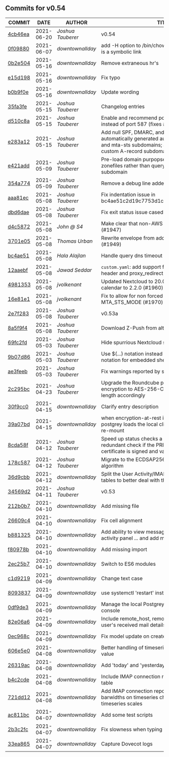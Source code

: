 ## Commits for v0.54
| COMMIT | DATE | AUTHOR | TITLE |
| ------ | ---- | ------ | ----- |
| [4cb46ea](https://github.com/downtownallday/mailinabox-ldap/commit/4cb46ea4658b91240c5676c52746e48aaaba7b3f) | 2021-06-20 | _Joshua Tauberer_ | v0.54 |
| [0f09880](https://github.com/downtownallday/mailinabox-ldap/commit/0f09880aa6ae44fcf0eed183a12d69971b54cfe4) | 2021-06-07 | _downtownallday_ | add -H option to /bin/chown call in case 'encrypted' is a symbolic link |
| [0b2e504](https://github.com/downtownallday/mailinabox-ldap/commit/0b2e504d7f6b586599f6943f3e32d77bfcd90ecc) | 2021-05-16 | _downtownallday_ | Remove extraneous hr's |
| [e15d198](https://github.com/downtownallday/mailinabox-ldap/commit/e15d198eb6a58e619321ac6b3f61ddefbf649497) | 2021-05-16 | _downtownallday_ | Fix typo |
| [b0b9f0e](https://github.com/downtownallday/mailinabox-ldap/commit/b0b9f0e9023dea264d66b2225cffe5b4c3aa4c4f) | 2021-05-16 | _downtownallday_ | Update wording |
| [35fa3fe](https://github.com/downtownallday/mailinabox-ldap/commit/35fa3fe891574ce43705cec39c5b5e48cd4172ea) | 2021-05-15 | _Joshua Tauberer_ | Changelog entries |
| [d510c8a](https://github.com/downtownallday/mailinabox-ldap/commit/d510c8ae2a5b55ef1b22cc57c8ff8a2fe8597546) | 2021-05-15 | _Joshua Tauberer_ | Enable and recommend port 465 for mail submission instead of port 587 (fixes #1849) |
| [e283a12](https://github.com/downtownallday/mailinabox-ldap/commit/e283a1204728024c3e0cf77fdb5292fbdecde85f) | 2021-05-15 | _Joshua Tauberer_ | Add null SPF, DMARC, and MX records for automatically generated autoconfig, autodiscover, and mta-sts subdomains; add null MX records for custom A-record subdomains |
| [e421add](https://github.com/downtownallday/mailinabox-ldap/commit/e421addf1c13f4ba13f09b645f6d83a1772e4483) | 2021-05-09 | _Joshua Tauberer_ | Pre-load domain purpopses when building DNS zonefiles rather than querying mail domains at each subdomain |
| [354a774](https://github.com/downtownallday/mailinabox-ldap/commit/354a774989b52a6084a9610dace0539d995ceead) | 2021-05-09 | _Joshua Tauberer_ | Remove a debug line added in 8cda58fb |
| [aaa81ec](https://github.com/downtownallday/mailinabox-ldap/commit/aaa81ec87979decb50a352bee30d93e3d748439d) | 2021-05-08 | _Joshua Tauberer_ | Fix indentation issue in bc4ae51c2d19c7753d1c2e65bc26b443dd5048c8 |
| [dbd6dae](https://github.com/downtownallday/mailinabox-ldap/commit/dbd6dae5ceda7cc0ce2c132be1f0b795f0a2c363) | 2021-05-08 | _Joshua Tauberer_ | Fix exit status issue cased by 69fc2fdd |
| [d4c5872](https://github.com/downtownallday/mailinabox-ldap/commit/d4c5872547ee0222759be7c195a358698c5dfa66) | 2021-05-08 | _John @ S4_ | Make clear that non-AWS S3 backups are supported (#1947) |
| [3701e05](https://github.com/downtownallday/mailinabox-ldap/commit/3701e05d925fe780e1a43e4d54b247473136f841) | 2021-05-08 | _Thomas Urban_ | Rewrite envelope from address in sieve forwards (#1949) |
| [bc4ae51](https://github.com/downtownallday/mailinabox-ldap/commit/bc4ae51c2d19c7753d1c2e65bc26b443dd5048c8) | 2021-05-08 | _Hala Alajlan_ | Handle query dns timeout unhandled error (#1950) |
| [12aaebf](https://github.com/downtownallday/mailinabox-ldap/commit/12aaebfc54972cab4edd990f1eec519535314a69) | 2021-05-08 | _Jawad Seddar_ | `custom.yaml`: add support for X-Frame-Options header and proxy_redirect off (#1954) |
| [4981353](https://github.com/downtownallday/mailinabox-ldap/commit/49813534bdaeaa82e3ac1ee70b78e91af5783dba) | 2021-05-08 | _jvolkenant_ | Updated Nextcloud to 20.0.8, contacts to 3.5.1, calendar to 2.2.0 (#1960) |
| [16e81e1](https://github.com/downtownallday/mailinabox-ldap/commit/16e81e14392ed70ce36c241b53c83e2751060e5f) | 2021-05-08 | _jvolkenant_ | Fix to allow for non forced "enforce" MTA_STS_MODE (#1970) |
| [2e7f283](https://github.com/downtownallday/mailinabox-ldap/commit/2e7f2835e734ff1bd02830953b5476fa66866336) | 2021-05-08 | _Joshua Tauberer_ | v0.53a |
| [8a5f9f4](https://github.com/downtownallday/mailinabox-ldap/commit/8a5f9f464ad170da78c0595314cf598ed80797db) | 2021-05-08 | _Joshua Tauberer_ | Download Z-Push from alternate site |
| [69fc2fd](https://github.com/downtownallday/mailinabox-ldap/commit/69fc2fdd3aa0e1c88d7fa7434560025e1b97848c) | 2021-05-03 | _Joshua Tauberer_ | Hide spurrious Nextcloud setup output |
| [9b07d86](https://github.com/downtownallday/mailinabox-ldap/commit/9b07d86bf786bda73bc8c5ad95d2d9cb9e08be3f) | 2021-05-03 | _Joshua Tauberer_ | Use $(...) notation instead of legacy backtick notation for embedded shell commands |
| [ae3feeb](https://github.com/downtownallday/mailinabox-ldap/commit/ae3feebd80195bd467262208f2cdada1b3fc458b) | 2021-05-03 | _Joshua Tauberer_ | Fix warnings reported by shellcheck |
| [2c295bc](https://github.com/downtownallday/mailinabox-ldap/commit/2c295bcafd8e00a8f6a33a8b9d827a7aeacedbb5) | 2021-04-23 | _Joshua Tauberer_ | Upgrade the Roundcube persistent login cookie encryption to AES-256-CBC and increase the key length accordingly |
| [30f9cc0](https://github.com/downtownallday/mailinabox-ldap/commit/30f9cc07cdba2570d9ea7439b82a47f05c08b119) | 2021-04-15 | _downtownallday_ | Clarify entry description |
| [39a07bd](https://github.com/downtownallday/mailinabox-ldap/commit/39a07bd3a37687600a7a3b22b523acf5ce9db4c9) | 2021-04-15 | _downtownallday_ | when encryption-at-rest is enabled, ensure postgrey loads the local client whitelist file after a re-mount |
| [8cda58f](https://github.com/downtownallday/mailinabox-ldap/commit/8cda58fb2282f53ed0bb5c3707bafe031c2ae7d7) | 2021-04-12 | _Joshua Tauberer_ | Speed up status checks a bit by removing a redundant check if the PRIMARY_HOSTNAME certificate is signed and valid |
| [178c587](https://github.com/downtownallday/mailinabox-ldap/commit/178c5876542d3b9c756e4f153d02167dd169bf86) | 2021-04-12 | _Joshua Tauberer_ | Migrate to the ECDSAP256SHA256 (13) DNSSEC algorithm |
| [36d9cbb](https://github.com/downtownallday/mailinabox-ldap/commit/36d9cbb4e8586e909b2a4d0b482322a44b3b1958) | 2021-04-12 | _downtownallday_ | Split the User Activity/IMAP connections tab into two tables to better deal with the quantity of data |
| [34569d2](https://github.com/downtownallday/mailinabox-ldap/commit/34569d24a95a547100a185107d8722de9d29c9c2) | 2021-04-11 | _Joshua Tauberer_ | v0.53 |
| [212b0b7](https://github.com/downtownallday/mailinabox-ldap/commit/212b0b74cb9fca10a91e298b6915891f7f8d2401) | 2021-04-10 | _downtownallday_ | Add missing file |
| [26609c4](https://github.com/downtownallday/mailinabox-ldap/commit/26609c422358b96ccf96eabc7c211c6ae687f663) | 2021-04-10 | _downtownallday_ | Fix cell alignment |
| [b881325](https://github.com/downtownallday/mailinabox-ldap/commit/b881325bcbd0091da66068c0e1b3aa6a301e3ba7) | 2021-04-10 | _downtownallday_ | Add ability to view message headers in the user activity panel ... and add message-id to output detail |
| [f80978b](https://github.com/downtownallday/mailinabox-ldap/commit/f80978b6d812a9678299088554b46086943555f8) | 2021-04-10 | _downtownallday_ | Add missing import |
| [2ec25b7](https://github.com/downtownallday/mailinabox-ldap/commit/2ec25b75c1aa5bc73eadb29513986c32b498e8f9) | 2021-04-10 | _downtownallday_ | Switch to ES6 modules |
| [c1d9219](https://github.com/downtownallday/mailinabox-ldap/commit/c1d92195d861f2f0374cf1f16499ed328a588bfe) | 2021-04-09 | _downtownallday_ | Change text case |
| [8093837](https://github.com/downtownallday/mailinabox-ldap/commit/8093837e933ef693832cbb793be19ae4d2b811d7) | 2021-04-09 | _downtownallday_ | use systemctl 'restart' instead of 'start' |
| [0df9de3](https://github.com/downtownallday/mailinabox-ldap/commit/0df9de30c9aa4d2447407878290e45352fea7d59) | 2021-04-09 | _downtownallday_ | Manage the local Postgrey whitelist in the admin console |
| [82e06a6](https://github.com/downtownallday/mailinabox-ldap/commit/82e06a6f15ca816e385d454fc644329523eeaedd) | 2021-04-09 | _downtownallday_ | Include remote_host, remote_ip and failure_info with user's received mail details |
| [0ec968c](https://github.com/downtownallday/mailinabox-ldap/commit/0ec968c3b6ff2bfc9e2792e7c81fb2fa53f54983) | 2021-04-09 | _downtownallday_ | Fix model update on create and activate |
| [606e5e0](https://github.com/downtownallday/mailinabox-ldap/commit/606e5e056923b02de4c0971b8e542dccf34754cc) | 2021-04-08 | _downtownallday_ | Better handling of timeseries containing just one value |
| [26319ac](https://github.com/downtownallday/mailinabox-ldap/commit/26319ac59bc43da7efbd359b36a3a832c994d1ef) | 2021-04-08 | _downtownallday_ | Add 'today' and 'yesterday' to date range picker |
| [b4c2cde](https://github.com/downtownallday/mailinabox-ldap/commit/b4c2cdef7d59b2354ab4190b874c0b00e642809a) | 2021-04-08 | _downtownallday_ | Include IMAP connection records in overall db stats table |
| [721dd12](https://github.com/downtownallday/mailinabox-ldap/commit/721dd1273fdf168136e3df0f186c689b1eecaa3c) | 2021-04-08 | _downtownallday_ | Add IMAP connection reporting Fix binsizes and barwidths on timeseries charts Fix timezone issue in timeseries scales |
| [ac811bc](https://github.com/downtownallday/mailinabox-ldap/commit/ac811bcbd1b7a879b30e824c1e844395d05efdad) | 2021-04-07 | _downtownallday_ | Add some test scripts |
| [2b3c2fc](https://github.com/downtownallday/mailinabox-ldap/commit/2b3c2fcc02c2edc779e7188e92365768cadfd7fd) | 2021-04-07 | _downtownallday_ | Fix slowness when typing in search box |
| [33ea865](https://github.com/downtownallday/mailinabox-ldap/commit/33ea865d65509651c6788338365a408302696a3e) | 2021-04-07 | _downtownallday_ | Capture Dovecot logs |
